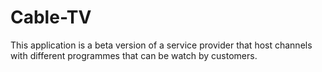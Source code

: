# Cable-TV
This application is a beta version of a service provider that host channels with different programmes that can be watch by customers.
